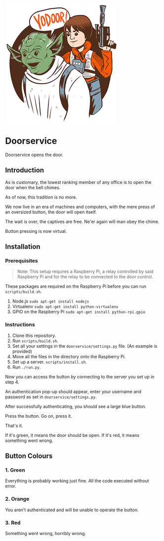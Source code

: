 ![Yodoor](yodoor.png)
# Doorservice

Doorservice opens the door.

## Introduction

As is customary, the lowest ranking member of any office is to open the door
when the bell chimes.

As of now, this tradition is no more.

We now live in an era of machines and computers, with the mere press of an
oversized button, the door will open itself.

The wait is over, the captives are free. Ne'er again will man obey the chime.

Button pressing is now virtual.

## Installation

### Prerequisites
>Note: This setup requires a Raspberry Pi, a relay controlled by said Raspberry
Pi and for the relay to be connected to the door control.

These packages are required on the Raspberry Pi before you can run `scripts/build.sh`.

1. Node.js `sudo apt-get install nodejs`
2. Virtualenv `sudo apt-get install python-virtualenv`
3. GPIO on the Raspberry Pi `sudo apt-get install python-rpi.gpio`

### Instructions
1. Clone this repository.
2. Run  `scripts/build.sh`.
3. Set all your settings in the `doorservice/settings.py` file. (An example is provided)
3. Move all the files in the directory onto the Raspberry Pi.
4. Set up a server. `scripts/install.sh`.
5. Run `./run.py`.

Now you can access the button by connecting to the server you set up in step 4.

An authentication pop-up should appear, enter your username and password as set
in `doorservice/settings.py`.

After successfully authenticating, you should see a large blue button.

Press the button. Go on, press it.

That's it.

If it's green, it means the door should be open. If it's red, it means something
went wrong.

## Button Colours

### 1. Green
Everything is probably working just fine. All the code executed without error.

### 2. Orange
You aren't authenticated and will be unable to operate the button.

### 3. Red
Something went wrong, horribly wrong.

